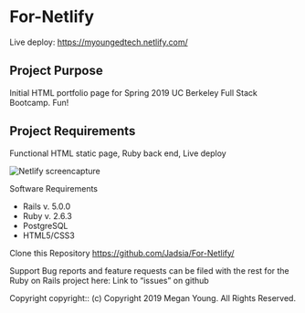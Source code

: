 # For-Netlify
Live deploy: https://myoungedtech.netlify.com/

## Project Purpose

Initial HTML portfolio page for Spring 2019 UC Berkeley Full Stack Bootcamp. Fun! 

## Project Requirements

Functional HTML static page, Ruby back end, Live deploy

![Netlify screencapture](https://user-images.githubusercontent.com/48420271/68518635-ad30ae80-0241-11ea-80cf-d2506520841d.JPG)

Software Requirements
 
* Rails v. 5.0.0 
* Ruby v. 2.6.3 
* PostgreSQL 
* HTML5/CSS3

 
Clone this Repository
https://github.com/Jadsia/For-Netlify/
 
 
Support
Bug reports and feature requests can be filed with the rest for the Ruby on Rails project here:
Link to “issues” on github
 
Copyright
copyright:: (c) Copyright 2019 Megan Young. All Rights Reserved.

